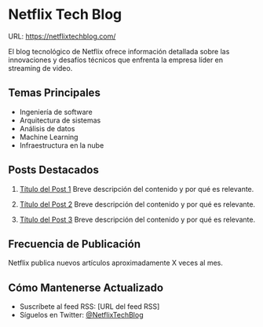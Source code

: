 # Netflix Tech Blog

URL: https://netflixtechblog.com/

El blog tecnológico de Netflix ofrece información detallada sobre las innovaciones y desafíos técnicos que enfrenta la empresa líder en streaming de video.

## Temas Principales

- Ingeniería de software
- Arquitectura de sistemas
- Análisis de datos
- Machine Learning
- Infraestructura en la nube

## Posts Destacados

1. [Título del Post 1](URL_del_post_1)
   Breve descripción del contenido y por qué es relevante.

2. [Título del Post 2](URL_del_post_2)
   Breve descripción del contenido y por qué es relevante.

3. [Título del Post 3](URL_del_post_3)
   Breve descripción del contenido y por qué es relevante.

## Frecuencia de Publicación

Netflix publica nuevos artículos aproximadamente X veces al mes.

## Cómo Mantenerse Actualizado

- Suscríbete al feed RSS: [URL del feed RSS]
- Síguelos en Twitter: [@NetflixTechBlog](https://twitter.com/NetflixTechBlog)
